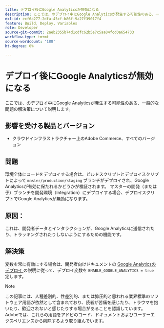 ```yaml
---
title: デプロイ後にGoogle Analyticsが無効になる
description: ここでは、のデプロイ中にGoogle Analyticsが発生する可能性のある、一般的な問題の解決策について説明します。
exl-id: ecf6a277-2dfa-45cf-b86f-9a27f39017f4
feature: Build, Deploy, Variables
role: Developer
source-git-commit: 2aeb2355b74d1cdfc62b5e7c5aa04fcd0a654733
workflow-type: tm+mt
source-wordcount: '188'
ht-degree: 0%

---
```


# デプロイ後にGoogle Analyticsが無効になる

ここでは、のデプロイ中にGoogle Analyticsが発生する可能性のある、一般的な問題の解決策について説明します。

## 影響を受ける製品とバージョン

* クラウドインフラストラクチャー上のAdobe Commerce、すべてのバージョン

## 問題

環境全体にコードをデプロイする場合は、ビルドスクリプトとデプロイスクリプトによって `master/production/staging` ブランチがデプロイされ、Google Analyticsが有効に保たれるかどうかが検証されます。 マスターの開発（または子）ブランチを開発環境（Integration）にデプロイする場合、デプロイスクリプトでGoogle Analyticsが無効になります。

## 原因：

これは、開発者データとインタラクションが、Google Analyticsに送信されたり、トラッキングされたりしないようにするための機能です。

## 解決策

変数を常に有効にする場合は、開発者向けドキュメントの [Google Analyticsのデプロイ ](https://experienceleague.adobe.com/ja/docs/commerce-cloud-service/user-guide/configure/env/stage/variables-deploy#enable_google_analytics) の説明に従って、デプロイ変数を `ENABLE_GOOGLE_ANALYTICS = true` 定します。

>[!NOTE]
>
>この記事には、人種差別的、性差別的、または抑圧的と思われる業界標準のソフトウェア用語が依然として含まれており、読者が苦痛を感じたり、トラウマを抱いたり、歓迎されないと感じたりする場合があることを認識しています。 Adobeでは、これらの用語をアドビのコード、ドキュメントおよびユーザーエクスペリエンスから削除するよう取り組んでいます。
